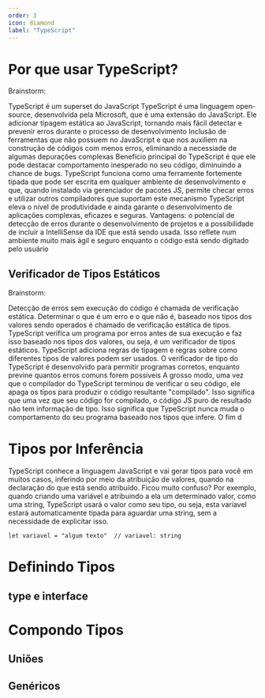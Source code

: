 ```yaml
---
order: 3
icon: diamond
label: "TypeScript"
---
```


# Por que usar TypeScript?

Brainstorm:

TypeScript é um superset do JavaScript
TypeScript é uma linguagem open-source, desenvolvida pela Microsoft, que é uma extensão do JavaScript. Ele adicionar tipagem estática ao JavaScript, tornando mais fácil detectar e prevenir erros durante o processo de desenvolvimento
Inclusão de ferramentas que não possuem no JavaScript e que nos auxiliem na construção de códigos com menos erros, eliminando a necessiade de algumas depurações complexas
Benefício principal do TypeScript é que ele pode destacar comportamento inesperado no seu código, diminuindo a chance de bugs.
TypeScript funciona como uma ferramente fortemente tipada que pode ser escrita em qualquer ambiente de desenvolvimento e que, quando instalado via gerenciador de pacotes JS, permite checar erros e utilizar outros compiladores que suportam este mecanismo
TypeScript eleva o nível de produtividade e ainda garante o desenvolvimento de aplicações complexas, eficazes e seguras.
Vantagens: o potencial de detecção de erros durante o desenvolvimento de projetos e a possibilidade de incluir a IntelliSense da IDE que está sendo usada. Isso reflete num ambiente muito mais ágil e seguro enquanto o código está sendo digitado pelo usuário

## Verificador de Tipos Estáticos

Brainstorm:

Detecção de erros sem execução do código é chamada de verificação estática. Determinar o que é um erro e o que não é, baseado nos tipos dos valores sendo operados é chamado de verificação estática de tipos.
TypeScript verifica um programa por erros antes de sua execução e faz isso baseado nos tipos dos valores, ou seja, é um verificador de tipos estáticos.
TypeScript adiciona regras de tipagem e regras sobre como diferentes tipos de valores podem ser usados.
O verificador de tipo do TypeScript é desenvolvido para permitir programas corretos, enquanto previne quantos erros comuns forem possíveis
A grosso modo, uma vez que o compilador do TypeScript terminou de verificar o seu código, ele apaga os tipos para produzir o código resultante "compilado". Isso significa que uma vez que seu código for compilado, o código JS puro de resultado não tem informação de tipo. Isso significa que TypeScript nunca muda o comportamento do seu programa baseado nos tipos que infere. O fim d

# Tipos por Inferência

TypeScript conhece a linguagem JavaScript e vai gerar tipos para você em muitos casos, inferindo por meio da atribuição de valores, quando na declaração do que está sendo atribuído. Ficou muito confuso? Por exemplo, quando criando uma variável e atribuindo a ela um determinado valor, como uma string, TypeScript usará o valor como seu tipo, ou seja, esta varíavel estará automaticamente tipada para aguardar uma string, sem a necessidade de explicitar isso.

```
let variavel = "algum texto"  // variavel: string
```

# Definindo Tipos

## type e interface

# Compondo Tipos

## Uniões

## Genéricos
